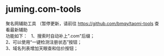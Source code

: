 # juming.com-tools
聚名网辅助工具 （暂停更新，请前往 https://github.com/bmqy/taomi-tools 查看最新辅助  
功能如下：  
1、搜索时自动补上".com"后缀；  
2、可以使用“一键检测注册状态”按钮；  
3、域名列表增加天眼查和估价按钮；
